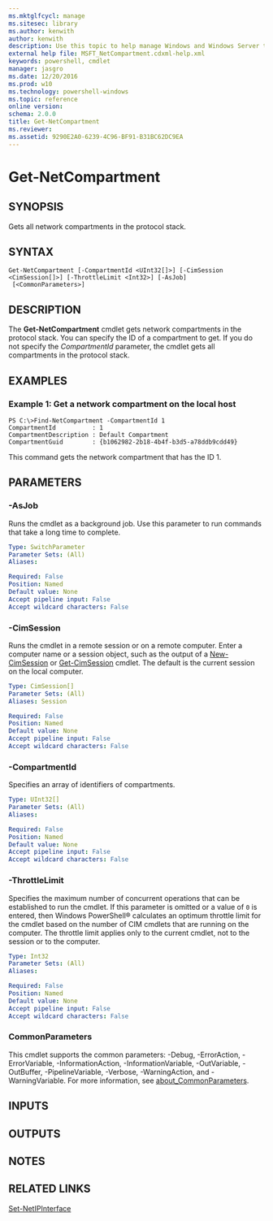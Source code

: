 ```yaml
---
ms.mktglfcycl: manage
ms.sitesec: library
ms.author: kenwith
author: kenwith
description: Use this topic to help manage Windows and Windows Server technologies with Windows PowerShell.
external help file: MSFT_NetCompartment.cdxml-help.xml
keywords: powershell, cmdlet
manager: jasgro
ms.date: 12/20/2016
ms.prod: w10
ms.technology: powershell-windows
ms.topic: reference
online version: 
schema: 2.0.0
title: Get-NetCompartment
ms.reviewer:
ms.assetid: 9290E2A0-6239-4C96-BF91-B31BC62DC9EA
---
```


# Get-NetCompartment

## SYNOPSIS
Gets all network compartments in the protocol stack.

## SYNTAX

```
Get-NetCompartment [-CompartmentId <UInt32[]>] [-CimSession <CimSession[]>] [-ThrottleLimit <Int32>] [-AsJob]
 [<CommonParameters>]
```

## DESCRIPTION
The **Get-NetCompartment** cmdlet gets network compartments in the protocol stack.
You can specify the ID of a compartment to get.
If you do not specify the *CompartmentId* parameter, the cmdlet gets all compartments in the protocol stack.

## EXAMPLES

### Example 1: Get a network compartment on the local host
```
PS C:\>Find-NetCompartment -CompartmentId 1
CompartmentId          : 1
CompartmentDescription : Default Compartment
CompartmentGuid        : {b1062982-2b18-4b4f-b3d5-a78ddb9cdd49}
```

This command gets the network compartment that has the ID 1.

## PARAMETERS

### -AsJob
Runs the cmdlet as a background job. Use this parameter to run commands that take a long time to complete.

```yaml
Type: SwitchParameter
Parameter Sets: (All)
Aliases: 

Required: False
Position: Named
Default value: None
Accept pipeline input: False
Accept wildcard characters: False
```

### -CimSession
Runs the cmdlet in a remote session or on a remote computer.
Enter a computer name or a session object, such as the output of a [New-CimSession](http://go.microsoft.com/fwlink/p/?LinkId=227967) or [Get-CimSession](http://go.microsoft.com/fwlink/p/?LinkId=227966) cmdlet.
The default is the current session on the local computer.

```yaml
Type: CimSession[]
Parameter Sets: (All)
Aliases: Session

Required: False
Position: Named
Default value: None
Accept pipeline input: False
Accept wildcard characters: False
```

### -CompartmentId
Specifies an array of identifiers of compartments.

```yaml
Type: UInt32[]
Parameter Sets: (All)
Aliases: 

Required: False
Position: Named
Default value: None
Accept pipeline input: False
Accept wildcard characters: False
```

### -ThrottleLimit
Specifies the maximum number of concurrent operations that can be established to run the cmdlet.
If this parameter is omitted or a value of `0` is entered, then Windows PowerShell® calculates an optimum throttle limit for the cmdlet based on the number of CIM cmdlets that are running on the computer.
The throttle limit applies only to the current cmdlet, not to the session or to the computer.

```yaml
Type: Int32
Parameter Sets: (All)
Aliases: 

Required: False
Position: Named
Default value: None
Accept pipeline input: False
Accept wildcard characters: False
```

### CommonParameters
This cmdlet supports the common parameters: -Debug, -ErrorAction, -ErrorVariable, -InformationAction, -InformationVariable, -OutVariable, -OutBuffer, -PipelineVariable, -Verbose, -WarningAction, and -WarningVariable. For more information, see [about_CommonParameters](http://go.microsoft.com/fwlink/?LinkID=113216).

## INPUTS

## OUTPUTS

## NOTES

## RELATED LINKS

[Set-NetIPInterface](./Set-NetIPInterface.md)

